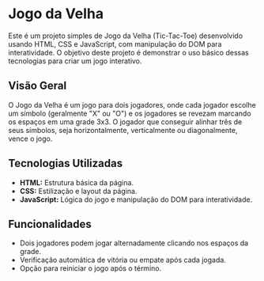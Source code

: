 # Jogo da Velha

Este é um projeto simples de Jogo da Velha (Tic-Tac-Toe) desenvolvido usando HTML, CSS e JavaScript, com manipulação do DOM para interatividade. O objetivo deste projeto é demonstrar o uso básico dessas tecnologias para criar um jogo interativo.

## Visão Geral

O Jogo da Velha é um jogo para dois jogadores, onde cada jogador escolhe um símbolo (geralmente "X" ou "O") e os jogadores se revezam marcando os espaços em uma grade 3x3. O jogador que conseguir alinhar três de seus símbolos, seja horizontalmente, verticalmente ou diagonalmente, vence o jogo.

## Tecnologias Utilizadas

- **HTML:** Estrutura básica da página.
- **CSS:** Estilização e layout da página.
- **JavaScript:** Lógica do jogo e manipulação do DOM para interatividade.

## Funcionalidades

- Dois jogadores podem jogar alternadamente clicando nos espaços da grade.
- Verificação automática de vitória ou empate após cada jogada.
- Opção para reiniciar o jogo após o término.
